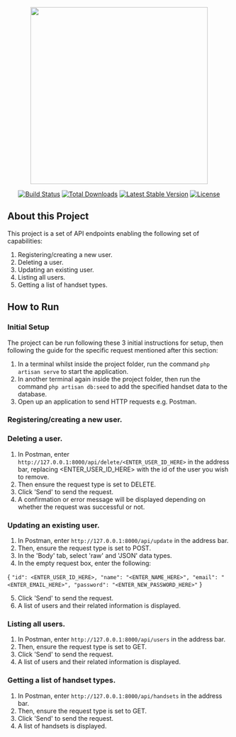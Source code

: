 <p align="center"><a href="https://laravel.com" target="_blank"><img src="https://raw.githubusercontent.com/laravel/art/master/logo-lockup/5%20SVG/2%20CMYK/1%20Full%20Color/laravel-logolockup-cmyk-red.svg" width="400"></a></p>

<p align="center">
<a href="https://travis-ci.org/laravel/framework"><img src="https://travis-ci.org/laravel/framework.svg" alt="Build Status"></a>
<a href="https://packagist.org/packages/laravel/framework"><img src="https://img.shields.io/packagist/dt/laravel/framework" alt="Total Downloads"></a>
<a href="https://packagist.org/packages/laravel/framework"><img src="https://img.shields.io/packagist/v/laravel/framework" alt="Latest Stable Version"></a>
<a href="https://packagist.org/packages/laravel/framework"><img src="https://img.shields.io/packagist/l/laravel/framework" alt="License"></a>
</p>

## About this Project

This project is a set of API endpoints enabling the following set of capabilities:

1. Registering/creating a new user.
2. Deleting a user.
3. Updating an existing user.
4. Listing all users.
5. Getting a list of handset types.

## How to Run

### Initial Setup
The project can be run following these 3 initial instructions for setup, then following the guide for the specific request mentioned after this section:

1. In a terminal whilst inside the project folder, run the command `php artisan serve` to start the application.
2. In another terminal again inside the project folder, then run the command `php artisan db:seed` to add the specified handset data to the database.
3. Open up an application to send HTTP requests e.g. Postman.

### Registering/creating a new user.


### Deleting a user.
1. In Postman, enter `http://127.0.0.1:8000/api/delete/<ENTER_USER_ID_HERE>` in the address bar, replacing <ENTER_USER_ID_HERE> with the id of the user you wish to remove.
2. Then ensure the request type is set to DELETE.
3. Click 'Send' to send the request.
4. A confirmation or error message will be displayed depending on whether the request was successful or not.

### Updating an existing user.
1. In Postman, enter `http://127.0.0.1:8000/api/update` in the address bar.
2. Then, ensure the request type is set to POST.
3. In the 'Body' tab, select 'raw' and 'JSON' data types.
4. In the empty request box, enter the following:

{
`
    "id": <ENTER_USER_ID_HERE>,
    "name": "<ENTER_NAME_HERE>",
    "email": "<ENTER_EMAIL_HERE>",
    "password": "<ENTER_NEW_PASSWORD_HERE>"
`
}

5. Click 'Send' to send the request.
6. A list of users and their related information is displayed.

### Listing all users.
1. In Postman, enter `http://127.0.0.1:8000/api/users` in the address bar.
2. Then, ensure the request type is set to GET.
3. Click 'Send' to send the request.
4. A list of users and their related information is displayed.

### Getting a list of handset types.
1. In Postman, enter `http://127.0.0.1:8000/api/handsets` in the address bar.
2. Then, ensure the request type is set to GET.
3. Click 'Send' to send the request.
4. A list of handsets is displayed.
